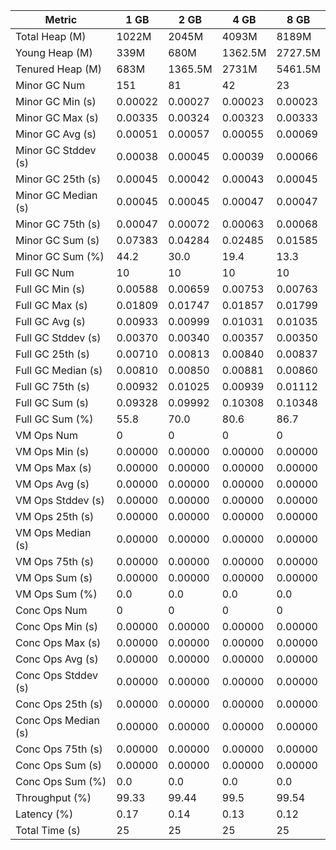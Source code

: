 | Metric | 1 GB | 2 GB | 4 GB | 8 GB |
|------|----|----|----|----|
| Total Heap (M) | 1022M | 2045M | 4093M | 8189M |
| Young Heap (M) | 339M | 680M | 1362.5M | 2727.5M |
| Tenured Heap (M) | 683M | 1365.5M | 2731M | 5461.5M |
| Minor GC Num | 151 | 81 | 42 | 23 |
| Minor GC Min (s) | 0.00022 | 0.00027 | 0.00023 | 0.00023 |
| Minor GC Max (s) | 0.00335 | 0.00324 | 0.00323 | 0.00333 |
| Minor GC Avg (s) | 0.00051 | 0.00057 | 0.00055 | 0.00069 |
| Minor GC Stddev (s) | 0.00038 | 0.00045 | 0.00039 | 0.00066 |
| Minor GC 25th (s) | 0.00045 | 0.00042 | 0.00043 | 0.00045 |
| Minor GC Median (s) | 0.00045 | 0.00045 | 0.00047 | 0.00047 |
| Minor GC 75th (s) | 0.00047 | 0.00072 | 0.00063 | 0.00068 |
| Minor GC Sum (s) | 0.07383 | 0.04284 | 0.02485 | 0.01585 |
| Minor GC Sum (%) | 44.2 | 30.0 | 19.4 | 13.3 |
| Full GC Num | 10 | 10 | 10 | 10 |
| Full GC Min (s) | 0.00588 | 0.00659 | 0.00753 | 0.00763 |
| Full GC Max (s) | 0.01809 | 0.01747 | 0.01857 | 0.01799 |
| Full GC Avg (s) | 0.00933 | 0.00999 | 0.01031 | 0.01035 |
| Full GC Stddev (s) | 0.00370 | 0.00340 | 0.00357 | 0.00350 |
| Full GC 25th (s) | 0.00710 | 0.00813 | 0.00840 | 0.00837 |
| Full GC Median (s) | 0.00810 | 0.00850 | 0.00881 | 0.00860 |
| Full GC 75th (s) | 0.00932 | 0.01025 | 0.00939 | 0.01112 |
| Full GC Sum (s) | 0.09328 | 0.09992 | 0.10308 | 0.10348 |
| Full GC Sum (%) | 55.8 | 70.0 | 80.6 | 86.7 |
| VM Ops Num | 0 | 0 | 0 | 0 |
| VM Ops Min (s) | 0.00000 | 0.00000 | 0.00000 | 0.00000 |
| VM Ops Max (s) | 0.00000 | 0.00000 | 0.00000 | 0.00000 |
| VM Ops Avg (s) | 0.00000 | 0.00000 | 0.00000 | 0.00000 |
| VM Ops Stddev (s) | 0.00000 | 0.00000 | 0.00000 | 0.00000 |
| VM Ops 25th (s) | 0.00000 | 0.00000 | 0.00000 | 0.00000 |
| VM Ops Median (s) | 0.00000 | 0.00000 | 0.00000 | 0.00000 |
| VM Ops 75th (s) | 0.00000 | 0.00000 | 0.00000 | 0.00000 |
| VM Ops Sum (s) | 0.00000 | 0.00000 | 0.00000 | 0.00000 |
| VM Ops Sum (%) | 0.0 | 0.0 | 0.0 | 0.0 |
| Conc Ops Num | 0 | 0 | 0 | 0 |
| Conc Ops Min (s) | 0.00000 | 0.00000 | 0.00000 | 0.00000 |
| Conc Ops Max (s) | 0.00000 | 0.00000 | 0.00000 | 0.00000 |
| Conc Ops Avg (s) | 0.00000 | 0.00000 | 0.00000 | 0.00000 |
| Conc Ops Stddev (s) | 0.00000 | 0.00000 | 0.00000 | 0.00000 |
| Conc Ops 25th (s) | 0.00000 | 0.00000 | 0.00000 | 0.00000 |
| Conc Ops Median (s) | 0.00000 | 0.00000 | 0.00000 | 0.00000 |
| Conc Ops 75th (s) | 0.00000 | 0.00000 | 0.00000 | 0.00000 |
| Conc Ops Sum (s) | 0.00000 | 0.00000 | 0.00000 | 0.00000 |
| Conc Ops Sum (%) | 0.0 | 0.0 | 0.0 | 0.0 |
| Throughput (%) | 99.33 | 99.44 | 99.5 | 99.54 |
| Latency (%) | 0.17 | 0.14 | 0.13 | 0.12 |
| Total Time (s) | 25 | 25 | 25 | 25 |
